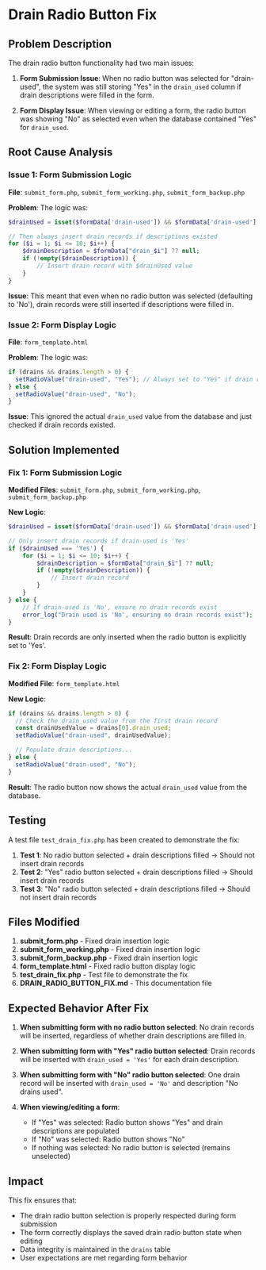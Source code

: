 # Drain Radio Button Fix

## Problem Description

The drain radio button functionality had two main issues:

1. **Form Submission Issue**: When no radio button was selected for "drain-used", the system was still storing "Yes" in the `drain_used` column if drain descriptions were filled in the form.

2. **Form Display Issue**: When viewing or editing a form, the radio button was showing "No" as selected even when the database contained "Yes" for `drain_used`.

## Root Cause Analysis

### Issue 1: Form Submission Logic

**File**: `submit_form.php`, `submit_form_working.php`, `submit_form_backup.php`

**Problem**: The logic was:

```php
$drainUsed = isset($formData['drain-used']) && $formData['drain-used'] === 'Yes' ? 'Yes' : 'No';

// Then always insert drain records if descriptions existed
for ($i = 1; $i <= 10; $i++) {
    $drainDescription = $formData["drain_$i"] ?? null;
    if (!empty($drainDescription)) {
        // Insert drain record with $drainUsed value
    }
}
```

**Issue**: This meant that even when no radio button was selected (defaulting to 'No'), drain records were still inserted if descriptions were filled in.

### Issue 2: Form Display Logic

**File**: `form_template.html`

**Problem**: The logic was:

```javascript
if (drains && drains.length > 0) {
  setRadioValue("drain-used", "Yes"); // Always set to "Yes" if drain records exist
} else {
  setRadioValue("drain-used", "No");
}
```

**Issue**: This ignored the actual `drain_used` value from the database and just checked if drain records existed.

## Solution Implemented

### Fix 1: Form Submission Logic

**Modified Files**: `submit_form.php`, `submit_form_working.php`, `submit_form_backup.php`

**New Logic**:

```php
$drainUsed = isset($formData['drain-used']) && $formData['drain-used'] === 'Yes' ? 'Yes' : 'No';

// Only insert drain records if drain-used is 'Yes'
if ($drainUsed === 'Yes') {
    for ($i = 1; $i <= 10; $i++) {
        $drainDescription = $formData["drain_$i"] ?? null;
        if (!empty($drainDescription)) {
            // Insert drain record
        }
    }
} else {
    // If drain-used is 'No', ensure no drain records exist
    error_log("Drain used is 'No', ensuring no drain records exist");
}
```

**Result**: Drain records are only inserted when the radio button is explicitly set to 'Yes'.

### Fix 2: Form Display Logic

**Modified File**: `form_template.html`

**New Logic**:

```javascript
if (drains && drains.length > 0) {
  // Check the drain_used value from the first drain record
  const drainUsedValue = drains[0].drain_used;
  setRadioValue("drain-used", drainUsedValue);

  // Populate drain descriptions...
} else {
  setRadioValue("drain-used", "No");
}
```

**Result**: The radio button now shows the actual `drain_used` value from the database.

## Testing

A test file `test_drain_fix.php` has been created to demonstrate the fix:

1. **Test 1**: No radio button selected + drain descriptions filled → Should not insert drain records
2. **Test 2**: "Yes" radio button selected + drain descriptions filled → Should insert drain records
3. **Test 3**: "No" radio button selected + drain descriptions filled → Should not insert drain records

## Files Modified

1. **submit_form.php** - Fixed drain insertion logic
2. **submit_form_working.php** - Fixed drain insertion logic
3. **submit_form_backup.php** - Fixed drain insertion logic
4. **form_template.html** - Fixed radio button display logic
5. **test_drain_fix.php** - Test file to demonstrate the fix
6. **DRAIN_RADIO_BUTTON_FIX.md** - This documentation file

## Expected Behavior After Fix

1. **When submitting form with no radio button selected**: No drain records will be inserted, regardless of whether drain descriptions are filled in.

2. **When submitting form with "Yes" radio button selected**: Drain records will be inserted with `drain_used = 'Yes'` for each drain description.

3. **When submitting form with "No" radio button selected**: One drain record will be inserted with `drain_used = 'No'` and description "No drains used".

4. **When viewing/editing a form**:
   - If "Yes" was selected: Radio button shows "Yes" and drain descriptions are populated
   - If "No" was selected: Radio button shows "No"
   - If nothing was selected: No radio button is selected (remains unselected)

## Impact

This fix ensures that:

- The drain radio button selection is properly respected during form submission
- The form correctly displays the saved drain radio button state when editing
- Data integrity is maintained in the `drains` table
- User expectations are met regarding form behavior
